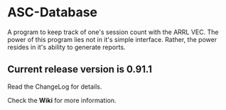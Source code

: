 # ASC-Database

A program to keep track of one's session count with the ARRL VEC. The power of this program lies not in it's simple interface. Rather, the power resides in it's ability to generate reports.

## Current release version is 0.91.1

Read the ChangeLog for details.

Check the **Wiki** for more information.
